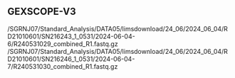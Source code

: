## GEXSCOPE-V3
/SGRNJ07/Standard_Analysis/DATA05/limsdownload/24_06/2024_06_04/RD21010601/SN216243_1_0531/2024-06-04-6/R240531029_combined_R1.fastq.gz
/SGRNJ07/Standard_Analysis/DATA05/limsdownload/24_06/2024_06_04/RD21010601/SN216246_1_0531/2024-06-04-7/R240531030_combined_R1.fastq.gz